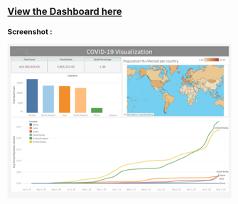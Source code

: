 ## [View the Dashboard here](https://public.tableau.com/views/COVID-19_Data_Viz_2/Dashboard2?:language=en-US&:display_count=n&:origin=viz_share_link)



### Screenshot :



![alt text](https://github.com/AmalGKrishnan/PortfolioProjects/blob/master/COVID-19%20Visualization%20in%20Tableau/images/Dashboard_Tableau.png)
